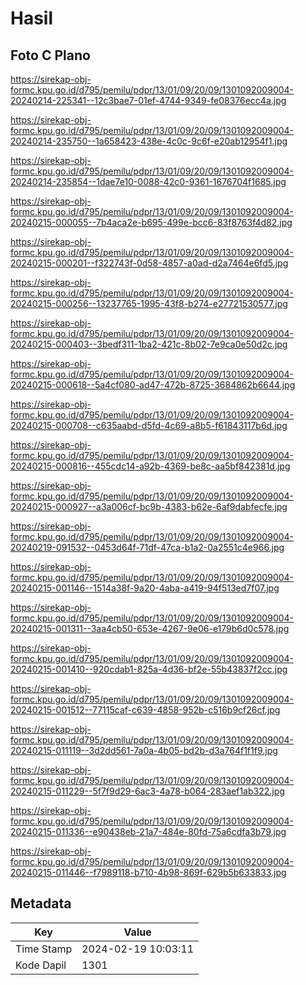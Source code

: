 # Hasil

## Foto C Plano

https://sirekap-obj-formc.kpu.go.id/d795/pemilu/pdpr/13/01/09/20/09/1301092009004-20240214-225341--12c3bae7-01ef-4744-9349-fe08376ecc4a.jpg

https://sirekap-obj-formc.kpu.go.id/d795/pemilu/pdpr/13/01/09/20/09/1301092009004-20240214-235750--1a658423-438e-4c0c-9c6f-e20ab12954f1.jpg

https://sirekap-obj-formc.kpu.go.id/d795/pemilu/pdpr/13/01/09/20/09/1301092009004-20240214-235854--1dae7e10-0088-42c0-9361-1676704f1685.jpg

https://sirekap-obj-formc.kpu.go.id/d795/pemilu/pdpr/13/01/09/20/09/1301092009004-20240215-000055--7b4aca2e-b695-499e-bcc6-83f8763f4d82.jpg

https://sirekap-obj-formc.kpu.go.id/d795/pemilu/pdpr/13/01/09/20/09/1301092009004-20240215-000201--f322743f-0d58-4857-a0ad-d2a7464e6fd5.jpg

https://sirekap-obj-formc.kpu.go.id/d795/pemilu/pdpr/13/01/09/20/09/1301092009004-20240215-000256--13237765-1995-43f8-b274-e27721530577.jpg

https://sirekap-obj-formc.kpu.go.id/d795/pemilu/pdpr/13/01/09/20/09/1301092009004-20240215-000403--3bedf311-1ba2-421c-8b02-7e9ca0e50d2c.jpg

https://sirekap-obj-formc.kpu.go.id/d795/pemilu/pdpr/13/01/09/20/09/1301092009004-20240215-000618--5a4cf080-ad47-472b-8725-3684862b6644.jpg

https://sirekap-obj-formc.kpu.go.id/d795/pemilu/pdpr/13/01/09/20/09/1301092009004-20240215-000708--c635aabd-d5fd-4c69-a8b5-f61843117b6d.jpg

https://sirekap-obj-formc.kpu.go.id/d795/pemilu/pdpr/13/01/09/20/09/1301092009004-20240215-000816--455cdc14-a92b-4369-be8c-aa5bf842381d.jpg

https://sirekap-obj-formc.kpu.go.id/d795/pemilu/pdpr/13/01/09/20/09/1301092009004-20240215-000927--a3a006cf-bc9b-4383-b62e-6af9dabfecfe.jpg

https://sirekap-obj-formc.kpu.go.id/d795/pemilu/pdpr/13/01/09/20/09/1301092009004-20240219-091532--0453d64f-71df-47ca-b1a2-0a2551c4e966.jpg

https://sirekap-obj-formc.kpu.go.id/d795/pemilu/pdpr/13/01/09/20/09/1301092009004-20240215-001146--1514a38f-9a20-4aba-a419-94f513ed7f07.jpg

https://sirekap-obj-formc.kpu.go.id/d795/pemilu/pdpr/13/01/09/20/09/1301092009004-20240215-001311--3aa4cb50-653e-4267-9e06-e179b6d0c578.jpg

https://sirekap-obj-formc.kpu.go.id/d795/pemilu/pdpr/13/01/09/20/09/1301092009004-20240215-001410--920cdab1-825a-4d36-bf2e-55b43837f2cc.jpg

https://sirekap-obj-formc.kpu.go.id/d795/pemilu/pdpr/13/01/09/20/09/1301092009004-20240215-001512--77115caf-c639-4858-952b-c516b9cf26cf.jpg

https://sirekap-obj-formc.kpu.go.id/d795/pemilu/pdpr/13/01/09/20/09/1301092009004-20240215-011119--3d2dd561-7a0a-4b05-bd2b-d3a764f1f1f9.jpg

https://sirekap-obj-formc.kpu.go.id/d795/pemilu/pdpr/13/01/09/20/09/1301092009004-20240215-011229--5f7f9d29-6ac3-4a78-b064-283aef1ab322.jpg

https://sirekap-obj-formc.kpu.go.id/d795/pemilu/pdpr/13/01/09/20/09/1301092009004-20240215-011336--e90438eb-21a7-484e-80fd-75a6cdfa3b79.jpg

https://sirekap-obj-formc.kpu.go.id/d795/pemilu/pdpr/13/01/09/20/09/1301092009004-20240215-011446--f7989118-b710-4b98-869f-629b5b633833.jpg


## Metadata

| Key        | Value               |
| ---------- | ------------------- |
| Time Stamp | 2024-02-19 10:03:11 |
| Kode Dapil | 1301                |



